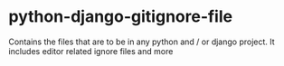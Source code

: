 # python-django-gitignore-file
Contains the files that are to be in any python and / or django project. It includes editor related ignore files and more
